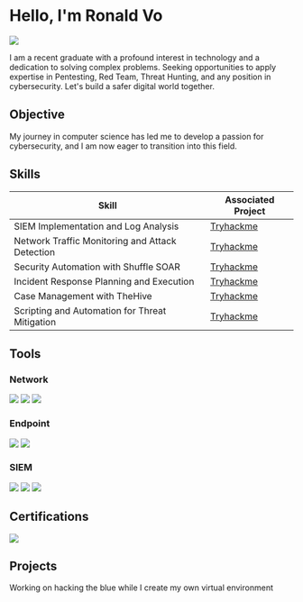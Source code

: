 # Hello, I'm Ronald Vo
<a href="https://linkedin.com/in/ronjvo"><img src="https://img.shields.io/badge/-LinkedIn-0072b1?&style=for-the-badge&logo=linkedin&logoColor=white" /></a>

I am a recent graduate with a profound interest in technology and a dedication to solving complex problems. Seeking opportunities to apply expertise in Pentesting, Red Team, Threat Hunting, and any position in cybersecurity. Let's build a safer digital world together.

## Objective

My journey in computer science has led me to develop a passion for cybersecurity, and I am now eager to transition into this field.

## Skills

| Skill                                         | Associated Project         |
|-----------------------------------------------|----------------------------|
| SIEM Implementation and Log Analysis          | <a href="https://tryhackme.com">Tryhackme</a> |
| Network Traffic Monitoring and Attack Detection | <a href="https://tryhackme.com">Tryhackme</a> |
| Security Automation with Shuffle SOAR         | <a href="https://tryhackme.com">Tryhackme</a> |
| Incident Response Planning and Execution      |<a href="https://tryhackme.com">Tryhackme</a> |
| Case Management with TheHive                  | <a href="https://tryhackme.com">Tryhackme</a> |
| Scripting and Automation for Threat Mitigation |<a href="https://tryhackme.com">Tryhackme</a> |

## Tools


### Network
<div>
    <img src="https://img.shields.io/badge/-Wireshark-1679A7?&style=for-the-badge&logo=Wireshark&logoColor=white" />
    <img src="https://img.shields.io/badge/-Suricata-EF3B2D?&style=for-the-badge&logo=Suricata&logoColor=white" />
    <img src="https://img.shields.io/badge/-Zeek-777BB4?&style=for-the-badge&logo=Zeek&logoColor=white" />
</div>

### Endpoint
<div>
    <img src="https://img.shields.io/badge/-Microsoft_Defender_for_Endpoint-00A4EF?&style=for-the-badge&logo=Microsoft&logoColor=white" />
    <img src="https://img.shields.io/badge/-Velociraptor-4B275F?&style=for-the-badge&logo=Velociraptor&logoColor=white" />
</div>

### SIEM
<div>
    <img src="https://img.shields.io/badge/-Microsoft_Sentinel-0078D4?&style=for-the-badge&logo=Microsoft&logoColor=white" />
    <img src="https://img.shields.io/badge/-Splunk-000000?&style=for-the-badge&logo=Splunk&logoColor=white" />
    <img src="https://img.shields.io/badge/-Elastic-005571?&style=for-the-badge&logo=Elastic&logoColor=white" />
</div>

## Certifications
<div>
<img src="https://img.shields.io/badge/-Security%2B-FF0000?&style=for-the-badge&logo=CompTIA&logoColor=white" />

## Projects
<div>
    Working on hacking the blue while I create my own virtual environment
</div>

